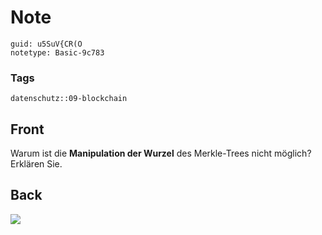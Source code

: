 # Note
```
guid: u5SuV{CR(O
notetype: Basic-9c783
```

### Tags
```
datenschutz::09-blockchain
```

## Front
Warum ist die <b>Manipulation der Wurzel</b> des Merkle-Trees nicht möglich? Erklären Sie.

## Back
<img src="paste-c0fa2d087d5dcf7ae2486ce6e402578ff67d6d5b.jpg">
